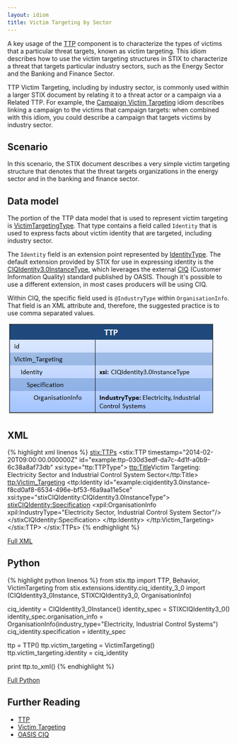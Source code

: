 ```yaml
---
layout: idiom
title: Victim Targeting by Sector
---
```


A key usage of the [TTP](/documentation/ttp/TTPType) component is to characterize the types of victims that a particular threat targets, known as victim targeting. This idiom describes how to use the victim targeting structures in STIX to characterize a threat that targets particular industry sectors, such as the Energy Sector and the Banking and Finance Sector.

TTP Victim Targeting, including by industry sector, is commonly used within a larger STIX document by relating it to a threat actor or a campaign via a Related TTP. For example, the [Campaign Victim Targeting](/idioms/campaign/victim-targeting) idiom describes linking a campaign to the victims that campaign targets: when combined with this idiom, you could describe a campaign that targets victims by industry sector.

## Scenario

In this scenario, the STIX document describes a very simple victim targeting structure that denotes that the threat targets organizations in the energy sector and in the banking and finance sector.

## Data model

The portion of the TTP data model that is used to represent victim targeting is [VictimTargetingType](/documentation/ttp/VictimTargetingType). That type contains a field called `Identity` that is used to express facts about victim identity that are targeted, including industry sector.

The `Identity` field is an extension point represented by [IdentityType](/documentation/stixCommon/IdentityType). The default extension provided by STIX for use in expressing identity is the [CIQIdentity3.0InstanceType](/documentation/stix-ciqidentity/CIQIdentity3.0InstanceType), which leverages the external [CIQ](https://www.oasis-open.org/committees/tc_home.php?wg_abbrev=ciq) (Customer Information Quality) standard published by OASIS. Though it's possible to use a different extension, in most cases producers will be using CIQ.

Within CIQ, the specific field used is `@IndustryType` within `OrganisationInfo`. That field is an XML attribute and, therefore, the suggested practice is to use comma separated values.

![TTP Targeting Sector Diagram](diagram.png)

## XML

{% highlight xml linenos %}
<stix:TTPs>
    <stix:TTP timestamp="2014-02-20T09:00:00.000000Z" id="example:ttp-030d3edf-da7c-4d1f-a0b9-6c38a8af73db" xsi:type="ttp:TTPType">
        <ttp:Title>Victim Targeting: Electricity Sector and Industrial Control System Sector</ttp:Title>
        <ttp:Victim_Targeting>
            <ttp:Identity id="example:ciqidentity3.0instance-f8cd0af8-6534-496e-bf53-f6a9aa11e5ce" xsi:type="stixCIQIdentity:CIQIdentity3.0InstanceType">
                <stixCIQIdentity:Specification>
                    <xpil:OrganisationInfo xpil:IndustryType="Electricity Sector, Industrial Control System Sector"/>
                </stixCIQIdentity:Specification>
            </ttp:Identity>
        </ttp:Victim_Targeting>
    </stix:TTP>
</stix:TTPs>
{% endhighlight %}

[Full XML](victim-targeting-sector.xml)

## Python

{% highlight python linenos %}
from stix.ttp import TTP, Behavior, VictimTargeting
from stix.extensions.identity.ciq_identity_3_0 import (CIQIdentity3_0Instance, STIXCIQIdentity3_0, OrganisationInfo)

ciq_identity = CIQIdentity3_0Instance()
identity_spec = STIXCIQIdentity3_0()
identity_spec.organisation_info = OrganisationInfo(industry_type="Electricity, Industrial Control Systems")
ciq_identity.specification = identity_spec

ttp = TTP()
ttp.victim_targeting = VictimTargeting()
ttp.victim_targeting.identity = ciq_identity

print ttp.to_xml()
{% endhighlight %}

[Full Python](victim-targeting-sector.py)

## Further Reading

* [TTP](/documentation/ttp/TTPType)
* [Victim Targeting](/documentation/ttp/VictimTargetingType)
* [OASIS CIQ](https://www.oasis-open.org/committees/tc_home.php?wg_abbrev=ciq)